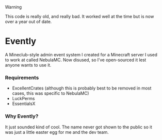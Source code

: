 > [!WARNING]  
> This code is really old, and really bad. It worked well at the time but is now over a year out of date.
 
# Evently
A Mineclub-style admin event system I created for a Minecraft server I used to work at called NebulaMC. Now disused, so I've open-sourced it lest anyone wants to use it.

### Requirements
- ExcellentCrates (although this is probably best to be removed in most cases, this was specific to NebulaMC)
- LuckPerms
- EssentialsX

### Why Evently?
It just sounded kind of cool. The name never got shown to the public so it was just a little easter egg for me and the dev team.
